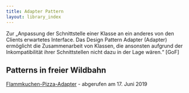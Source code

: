 ```yaml
---
title: Adapter Pattern
layout: library_index
---
```


<p class="note">
    Zur „Anpassung der Schnittstelle einer Klasse an ein anderes von den Clients erwartetes Interface. Das Design Pattern Adapter (Adapter) ermöglicht die Zusammenarbeit von Klassen, die ansonsten aufgrund der Inkompatibilität ihrer Schnittstellen nicht dazu in der Lage wären.“ [GoF]
</p>

## Patterns in freier Wildbahn

[Flammkuchen-Pizza-Adapter](https://github.com/bendisposto/propra_vl_pattern/tree/master/src/adapter_pattern) - abgerufen am 17. Juni 2019
